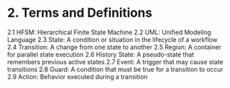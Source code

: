 # 2. Terms and Definitions

2.1 HFSM: Hierarchical Finite State Machine
2.2 UML: Unified Modeling Language
2.3 State: A condition or situation in the lifecycle of a workflow
2.4 Transition: A change from one state to another
2.5 Region: A container for parallel state execution
2.6 History State: A pseudo-state that remembers previous active states
2.7 Event: A trigger that may cause state transitions
2.8 Guard: A condition that must be true for a transition to occur
2.9 Action: Behavior executed during a transition
